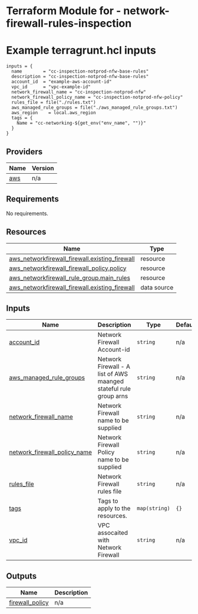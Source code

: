<!-- BEGIN_TF_DOCS -->
# Terraform Module for - network-firewall-rules-inspection
# Example terragrunt.hcl inputs 
```hcl
inputs = {
  name        = "cc-inspection-notprod-nfw-base-rules"
  description = "cc-inspection-notprod-nfw-base-rules"
  account_id  = "example-aws-account-id"
  vpc_id      = "vpc-example-id"
  network_firewall_name = "cc-inspection-notprod-nfw"
  network_firewall_policy_name = "cc-inspection-notprod-nfw-policy"
  rules_file = file("./rules.txt") 
  aws_managed_rule_groups = file("./aws_managed_rule_groups.txt")
  aws_region    = local.aws_region
  tags = {
    Name = "cc-networking-${get_env("env_name", "")}"
  }
}
```
## Providers

| Name | Version |
|------|---------|
| <a name="provider_aws"></a> [aws](#provider\_aws) | n/a |
## Requirements

No requirements.
## Resources

| Name | Type |
|------|------|
| [aws_networkfirewall_firewall.existing_firewall](https://registry.terraform.io/providers/hashicorp/aws/latest/docs/resources/networkfirewall_firewall) | resource |
| [aws_networkfirewall_firewall_policy.policy](https://registry.terraform.io/providers/hashicorp/aws/latest/docs/resources/networkfirewall_firewall_policy) | resource |
| [aws_networkfirewall_rule_group.main_rules](https://registry.terraform.io/providers/hashicorp/aws/latest/docs/resources/networkfirewall_rule_group) | resource |
| [aws_networkfirewall_firewall.existing_firewall](https://registry.terraform.io/providers/hashicorp/aws/latest/docs/data-sources/networkfirewall_firewall) | data source |
## Inputs

| Name | Description | Type | Default | Required |
|------|-------------|------|---------|:--------:|
| <a name="input_account_id"></a> [account\_id](#input\_account\_id) | Network Firewall Account-id | `string` | n/a | yes |
| <a name="input_aws_managed_rule_groups"></a> [aws\_managed\_rule\_groups](#input\_aws\_managed\_rule\_groups) | Network Firewall - A list of AWS maanged stateful rule group arns | `string` | n/a | yes |
| <a name="input_network_firewall_name"></a> [network\_firewall\_name](#input\_network\_firewall\_name) | Network Firewall name to be supplied | `string` | n/a | yes |
| <a name="input_network_firewall_policy_name"></a> [network\_firewall\_policy\_name](#input\_network\_firewall\_policy\_name) | Network Firewall Policy name to be supplied | `string` | n/a | yes |
| <a name="input_rules_file"></a> [rules\_file](#input\_rules\_file) | Network Firewall rules file | `string` | n/a | yes |
| <a name="input_tags"></a> [tags](#input\_tags) | Tags to apply to the resources. | `map(string)` | `{}` | no |
| <a name="input_vpc_id"></a> [vpc\_id](#input\_vpc\_id) | VPC assocaited with Network Firewall | `string` | n/a | yes |
## Outputs

| Name | Description |
|------|-------------|
| <a name="output_firewall_policy"></a> [firewall\_policy](#output\_firewall\_policy) | n/a |

<!-- END_TF_DOCS -->